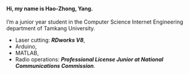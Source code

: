 
#### Hi, my name is Hao-Zhong, Yang.<br>
I’m a junior year student in the Computer Science Internet Engineering department of Tamkang University. 

- Laser cutting: _**RDworks V8**_,<br>
- Arduino,<br>
- MATLAB,<br>
- Radio operations: _**Professional License Junior at National Communications Commission**_.
